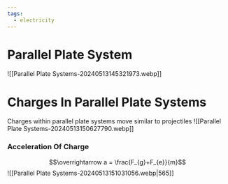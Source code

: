 ```yaml
---
tags:
  - electricity
---
```

# Parallel Plate System
![[Parallel Plate Systems-20240513145321973.webp]]
# Charges In Parallel Plate Systems
Charges within parallel plate systems move similar to projectiles
![[Parallel Plate Systems-20240513150627790.webp]]
### Acceleration Of Charge
$$\overrightarrow a = \frac{F_{g}+F_{e}}{m}$$
![[Parallel Plate Systems-20240513151031056.webp|565]]